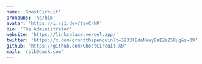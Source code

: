 ```yaml
---
name: 'GhostCircuit'
pronouns: 'he/him'
avatar: 'https://i.rj1.dev/tsyCrkP'
bio: 'The Administrator'
website: 'https://linksplace.vercel.app/'
twitter: 'https://x.com/gruntthepenguin?t=3233lEdaNVwyBaEZaZ58ug&s=09'
github: 'https://github.com/GhostCircuit-X0'
mail: 'rslk@duck.com'
---
```

